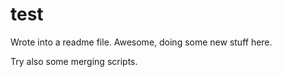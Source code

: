 # test #

Wrote into a readme file. Awesome, doing some new stuff here.

Try also some merging scripts.